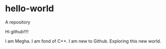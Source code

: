 # hello-world
A repository

Hi github!!!!

I am Megha. I am fond of C++. I am new to Github.
Exploring this new world.
